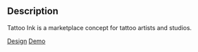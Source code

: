 ## Description

Tattoo Ink is a marketplace concept for tattoo artists and studios.

[Design](https://www.behance.net/gallery/76034975/Tattoo-Ink?tracking_source=for_you_feed_featured_category)
[Demo]()